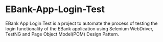 # EBank-App-Login-Test
EBank App Login Test is a project to automate the process of testing the login functionality of the EBank application using Selenium WebDriver, TestNG and Page Object Model(POM) Design Pattern. 
